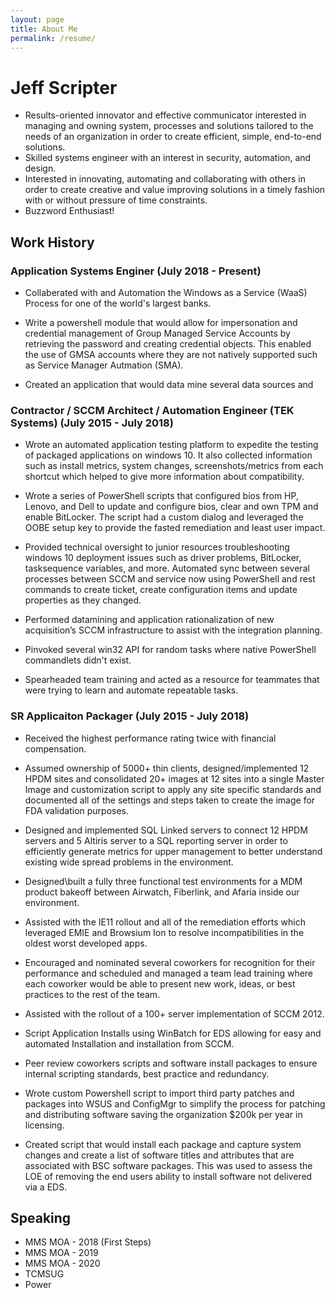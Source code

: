```yaml
---
layout: page
title: About Me
permalink: /resume/
---
```

# Jeff Scripter

* Results-oriented innovator and effective communicator interested in managing and owning system, processes and solutions tailored to the needs of an organization in order to create efficient, simple, end-to-end solutions.
* Skilled systems engineer with an interest in security, automation, and design.
* Interested in innovating, automating and collaborating with others in order to create creative and value improving solutions in a timely fashion with or without pressure of time constraints. 
* Buzzword Enthusiast! 


## Work History

### Application Systems Enginer (July 2018 - Present)

* Collaberated with and Automation the Windows as a Service (WaaS) Process for one of the world's largest banks. 

* Write a powershell module that would allow for impersonation and credential management of Group Managed Service Accounts by retrieving the password and creating credential objects. This enabled the use of GMSA accounts where they are not natively supported such as Service Manager Autmation (SMA).

* Created an application that would data mine several data sources and 


### Contractor / SCCM Architect / Automation Engineer (TEK Systems) (July 2015 - July 2018)

* Wrote an automated application testing platform to expedite the testing of packaged applications on windows 10. It also collected information such as install metrics, system changes, screenshots/metrics from each shortcut which helped to give more information about compatibility. 

* Wrote a series of PowerShell scripts that configured bios from HP, Lenovo, and Dell to update and configure bios, clear and own TPM and enable BitLocker. The script had a custom dialog and leveraged the OOBE setup key to provide the fasted remediation and least user impact. 

* Provided technical oversight to junior resources troubleshooting windows 10 deployment issues such as driver problems, BitLocker, tasksequence variables, and more. 
Automated sync between several processes between SCCM and service now using PowerShell and rest commands to create ticket, create configuration items and update properties as they changed. 

* Performed datamining and application rationalization of new acquisition’s SCCM infrastructure to assist with the integration planning.

* Pinvoked several win32 API for random tasks where native PowerShell commandlets didn't exist. 

* Spearheaded team training and acted as a resource for teammates that were trying to learn and automate repeatable tasks. 


### SR Applicaiton Packager (July 2015 - July 2018)

* Received the highest performance rating twice with financial compensation.

* Assumed ownership of 5000+ thin clients, designed/implemented 12 HPDM sites and consolidated 20+ images at 12 sites into a single Master Image and customization script to apply any site specific standards and documented all of the settings and steps taken to create the image for FDA validation purposes. 

* Designed and implemented SQL Linked servers to connect 12 HPDM servers and 5 Altiris server to a SQL reporting server in order to efficiently generate metrics for upper management to better understand existing wide spread problems in the environment.

* Designed\built a fully three functional test environments for a MDM product bakeoff between Airwatch, Fiberlink, and Afaria inside our environment.

* Assisted with the IE11 rollout and all of the remediation efforts which leveraged EMIE and Browsium Ion to resolve incompatibilities in the oldest worst developed apps. 

* Encouraged and nominated several coworkers for recognition for their performance and scheduled and managed a team lead training where each coworker would be able to present new work, ideas, or best practices to the rest of the team. 

* Assisted with the rollout of a 100+ server implementation of SCCM 2012.

* Script Application Installs using WinBatch for EDS allowing for easy and automated Installation and installation from SCCM.

* Peer review coworkers scripts and software install packages to ensure internal scripting standards, best practice and redundancy. 

* Wrote custom Powershell script to import third party patches and packages into WSUS and ConfigMgr to simplify the process for patching and distributing software saving the organization $200k per year in licensing. 

* Created script that would install each package and capture system changes and create a list of software titles and attributes that are associated with BSC software packages.  This was used to assess the LOE of removing the end users ability to install software not delivered via a EDS.



## Speaking

* MMS MOA - 2018 (First Steps)
* MMS MOA - 2019
* MMS MOA - 2020
* TCMSUG
* Power